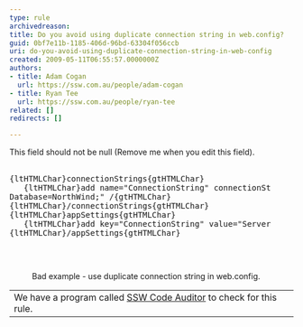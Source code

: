 ```yaml
---
type: rule
archivedreason: 
title: Do you avoid using duplicate connection string in web.config?
guid: 0bf7e11b-1185-406d-96bd-63304f056ccb
uri: do-you-avoid-using-duplicate-connection-string-in-web-config
created: 2009-05-11T06:55:57.0000000Z
authors:
- title: Adam Cogan
  url: https://ssw.com.au/people/adam-cogan
- title: Ryan Tee
  url: https://ssw.com.au/people/ryan-tee
related: []
redirects: []

---
```



This field should not be null (Remove me when you edit this field).
<br><excerpt class='endintro'></excerpt><br>
<dl class="badCode">
<dt style="width&#58;92.01%;height&#58;172px;"><pre>{ltHTMLChar}connectionStrings{gtHTMLChar}<br>   {ltHTMLChar}add name=&quot;ConnectionString&quot; connectionString=&quot;Server=(local);<br>Database=NorthWind;&quot; /{gtHTMLChar}<br>{ltHTMLChar}/connectionStrings{gtHTMLChar}<br>{ltHTMLChar}appSettings{gtHTMLChar}<br>   {ltHTMLChar}add key=&quot;ConnectionString&quot; value=&quot;Server=(local);Database=NorthWind;&quot;/{gtHTMLChar}<br>{ltHTMLChar}/appSettings{gtHTMLChar}<br>                     </pre>
<dd>Bad example - use duplicate connection string in web.config. </dd></dl>
<table id="table5" class="clsSSWProductTable" cellspacing="2" summary="Code Auditor" cellpadding="2">
<tbody>
<tr>
<td>We have a program called <a href="http&#58;//www.ssw.com.au/ssw/CodeAuditor/">SSW Code Auditor</a> to check for this rule.</td></tr></tbody></table>


